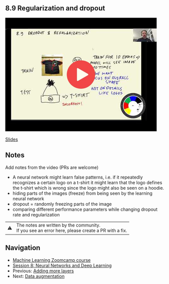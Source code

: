 ## 8.9 Regularization and dropout

<a href="https://www.youtube.com/watch?v=74YmhVM6FTM&list=PL3MmuxUbc_hIhxl5Ji8t4O6lPAOpHaCLR"><img src="images/thumbnail-8-09.jpg"></a>

[Slides](https://www.slideshare.net/AlexeyGrigorev/ml-zoomcamp-8-neural-networks-and-deep-learning-250592316)


## Notes

Add notes from the video (PRs are welcome)

* A neural network might learn false patterns, i.e. if it repeatedly recognizes a certain logo on a t-shirt it might learn that the logo defines the t-shirt which is wrong since the logo might also be seen on a hoodie.
* hiding parts of the images (freeze) from being seen by the learning neural network
* dropout = randomly freezing parts of the image
* comparing different performance parameters while changing dropout rate and regularization

<table>
   <tr>
      <td>⚠️</td>
      <td>
         The notes are written by the community. <br>
         If you see an error here, please create a PR with a fix.
      </td>
   </tr>
</table>


## Navigation

* [Machine Learning Zoomcamp course](../)
* [Session 8: Neural Networks and Deep Learning](./)
* Previous: [Adding more layers](08-more-layers.md)
* Next: [Data augmentation](10-augmentation.md)

